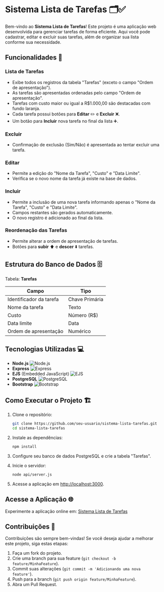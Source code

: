 # Sistema Lista de Tarefas 🗂️✅

Bem-vindo ao **Sistema Lista de Tarefas**! Este projeto é uma aplicação web desenvolvida para gerenciar tarefas de forma eficiente. Aqui você pode cadastrar, editar e excluir suas tarefas, além de organizar sua lista conforme sua necessidade.

## Funcionalidades 🚀

### Lista de Tarefas

- Exibe todos os registros da tabela "Tarefas" (exceto o campo "Ordem de apresentação").
- As tarefas são apresentadas ordenadas pelo campo "Ordem de apresentação".
- Tarefas com custo maior ou igual a R$1.000,00 são destacadas com fundo laranja.
- Cada tarefa possui botões para **Editar** ✏️ e **Excluir** ❌.
- Um botão para **Incluir** nova tarefa no final da lista ➕.

### Excluir

- Confirmação de exclusão (Sim/Não) é apresentada ao tentar excluir uma tarefa.

### Editar

- Permite a edição do "Nome da Tarefa", "Custo" e "Data Limite".
- Verifica se o novo nome da tarefa já existe na base de dados.

### Incluir

- Permite a inclusão de uma nova tarefa informando apenas o "Nome da Tarefa", "Custo" e "Data Limite".
- Campos restantes são gerados automaticamente.
- O novo registro é adicionado ao final da lista.

### Reordenação das Tarefas

- Permite alterar a ordem de apresentação de tarefas.
- Botões para **subir** ⬆️ e **descer** ⬇️ tarefas.

## Estrutura do Banco de Dados 🗄️

Tabela: **Tarefas**

| Campo                   | Tipo           |
| ----------------------- | -------------- |
| Identificador da tarefa | Chave Primária |
| Nome da tarefa          | Texto          |
| Custo                   | Número (R$)    |
| Data limite             | Data           |
| Ordem de apresentação   | Numérico       |

## Tecnologias Utilizadas 💻

- **Node.js** ![Node.js](https://img.icons8.com/color/48/000000/nodejs.png)
- **Express** ![Express](https://img.icons8.com/color/48/000000/express.png)
- **EJS** (Embedded JavaScript) ![EJS](https://img.icons8.com/color/48/000000/ejs.png)
- **PostgreSQL** ![PostgreSQL](https://img.icons8.com/color/48/000000/postgreesql.png)
- **Bootstrap** ![Bootstrap](https://img.icons8.com/color/48/000000/bootstrap.png)

## Como Executar o Projeto 🏗️

1. Clone o repositório:

   ```bash
   git clone https://github.com/seu-usuario/sistema-lista-tarefas.git
   cd sistema-lista-tarefas
   ```

2. Instale as dependências:

   ```bash
   npm install
   ```

3. Configure seu banco de dados PostgreSQL e crie a tabela "Tarefas".

4. Inicie o servidor:

   ```bash
   node api/server.js
   ```

5. Acesse a aplicação em [http://localhost:3000](http://localhost:3000).

## Acesse a Aplicação 🌐

Experimente a aplicação online em: [Sistema Lista de Tarefas](https://lista-de-tarefas-dl3dx2qd3-daawnts-projects.vercel.app/)

## Contribuições 🤝

Contribuições são sempre bem-vindas! Se você deseja ajudar a melhorar este projeto, siga estas etapas:

1. Faça um fork do projeto.
2. Crie uma branch para sua feature (`git checkout -b feature/MinhaFeature`).
3. Commit suas alterações (`git commit -m 'Adicionando uma nova feature'`).
4. Push para a branch (`git push origin feature/MinhaFeature`).
5. Abra um Pull Request.
